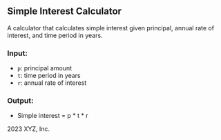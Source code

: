 ## Simple Interest Calculator

A calculator that calculates simple interest given principal, annual rate of interest, and time period in years.

### Input:
- `p`: principal amount
- `t`: time period in years
- `r`: annual rate of interest

### Output:
- Simple interest = p * t * r



2023 XYZ, Inc.
